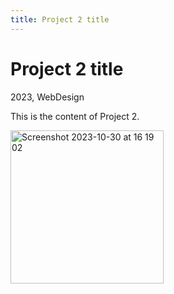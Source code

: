 ```yaml
---
title: Project 2 title
---
```


# Project 2 title

2023, WebDesign

This is the content of Project 2.

<img width="245" alt="Screenshot 2023-10-30 at 16 19 02" src="https://github.com/haiarha/portfolio/assets/28811614/4062ee02-c444-4290-9458-08a2fc877d23">

